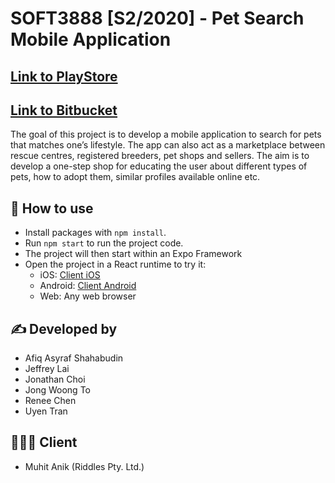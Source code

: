# SOFT3888 [S2/2020] - Pet Search Mobile Application 

## [Link to PlayStore](https://play.google.com/store/apps/details?id=com.riddle.tech.furever)

## [Link to Bitbucket](https://bitbucket.org/utra4729/soft3888/src)

The goal of this project is to develop a mobile application to search for pets that matches one’s lifestyle. The app can also act as a marketplace between rescue centres, registered breeders, pet shops and sellers. The aim is to develop a one-step shop for educating the user about different types of pets, how to adopt them, similar profiles available online etc.

## 📝 How to use

- Install packages with `npm install`.
- Run `npm start` to run the project code.
- The project will then start within an Expo Framework
- Open the project in a React runtime to try it:
  - iOS: [Client iOS](https://itunes.apple.com/app/apple-store/id982107779)
  - Android: [Client Android](https://play.google.com/store/apps/details?id=host.exp.exponent&referrer=blankexample)
  - Web: Any web browser
  
## ✍️ Developed by
- Afiq Asyraf Shahabudin
- Jeffrey Lai
- Jonathan Choi
- Jong Woong To
- Renee Chen
- Uyen Tran

## 👨🏻‍💼 Client
- Muhit Anik (Riddles Pty. Ltd.)

